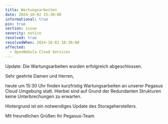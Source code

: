 ```yaml
---
title: Wartungsarbeiten
date: 2024-10-02 15:30:00 
informational: true
pin: true 
section: issue
severity: notice
resolved: true
resolvedWhen: 2024-10-02 16:30:00
affected:
  - OpenNebula Cloud Services
---
```


Update: Die Wartungsarbeiten wurden erfolgreich abgeschlossen.

Sehr geehrte Damen und Herren,

heute um 15:30 Uhr finden kurzfristig Wartungsarbeiten an unserer Pegasus Cloud Umgebung statt.
Hierbei sind auf Grund der Redundanten Strukturen keine Unterbrechungen zu erwarten.

Hintergrund ist ein notwendiges Update des Storageherstellers.

Mit freundlichen Grüßen
Ihr Pegasus-Team
